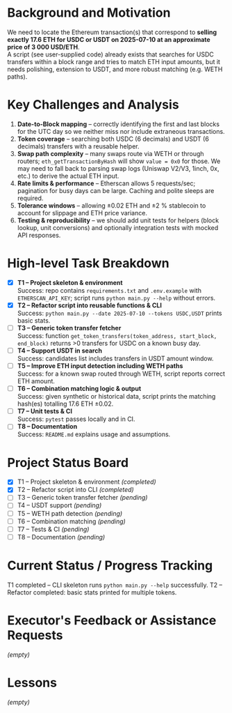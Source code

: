 # Background and Motivation
We need to locate the Ethereum transaction(s) that correspond to **selling exactly 17.6 ETH for USDC or USDT on 2025-07-10 at an approximate price of 3 000 USD/ETH**.  
A script (see user-supplied code) already exists that searches for USDC transfers within a block range and tries to match ETH input amounts, but it needs polishing, extension to USDT, and more robust matching (e.g. WETH paths).

# Key Challenges and Analysis
1. **Date-to-Block mapping** – correctly identifying the first and last blocks for the UTC day so we neither miss nor include extraneous transactions.
2. **Token coverage** – searching both USDC (6 decimals) and USDT (6 decimals) transfers with a reusable helper.
3. **Swap path complexity** – many swaps route via WETH or through routers; `eth_getTransactionByHash` will show `value = 0x0` for those.  We may need to fall back to parsing swap logs (Uniswap V2/V3, 1inch, 0x, etc.) to derive the actual ETH input.
4. **Rate limits & performance** – Etherscan allows 5 requests/sec; pagination for busy days can be large.  Caching and polite sleeps are required.
5. **Tolerance windows** – allowing ±0.02 ETH and ±2 % stablecoin to account for slippage and ETH price variance.
6. **Testing & reproducibility** – we should add unit tests for helpers (block lookup, unit conversions) and optionally integration tests with mocked API responses.

# High-level Task Breakdown
- [x] **T1 – Project skeleton & environment**  
    Success: repo contains `requirements.txt` and `.env.example` with `ETHERSCAN_API_KEY`; script runs `python main.py --help` without errors.
- [x] **T2 – Refactor script into reusable functions & CLI**  
    Success: `python main.py --date 2025-07-10 --tokens USDC,USDT` prints basic stats.
- [ ] **T3 – Generic token transfer fetcher**  
    Success: function `get_token_transfers(token_address, start_block, end_block)` returns >0 transfers for USDC on a known busy day.
- [ ] **T4 – Support USDT in search**  
    Success: candidates list includes transfers in USDT amount window.
- [ ] **T5 – Improve ETH input detection including WETH paths**  
    Success: for a known swap routed through WETH, script reports correct ETH amount.
- [ ] **T6 – Combination matching logic & output**  
    Success: given synthetic or historical data, script prints the matching hash(es) totalling 17.6 ETH ±0.02.
- [ ] **T7 – Unit tests & CI**  
    Success: `pytest` passes locally and in CI.
- [ ] **T8 – Documentation**  
    Success: `README.md` explains usage and assumptions.

# Project Status Board
- [x] T1 – Project skeleton & environment *(completed)*
- [x] T2 – Refactor script into CLI *(completed)*
- [ ] T3 – Generic token transfer fetcher *(pending)*
- [ ] T4 – USDT support *(pending)*
- [ ] T5 – WETH path detection *(pending)*
- [ ] T6 – Combination matching *(pending)*
- [ ] T7 – Tests & CI *(pending)*
- [ ] T8 – Documentation *(pending)*

# Current Status / Progress Tracking
T1 completed – CLI skeleton runs `python main.py --help` successfully.
T2 – Refactor completed: basic stats printed for multiple tokens.

# Executor's Feedback or Assistance Requests
_(empty)_

# Lessons
_(empty)_